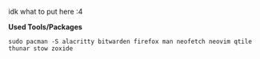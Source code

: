 idk what to put here :4



**Used Tools/Packages**

```sudo pacman -S alacritty bitwarden firefox man neofetch neovim qtile thunar stow zoxide```

